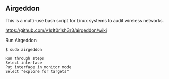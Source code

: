 ## Airgeddon
This is a multi-use bash script for Linux systems to audit wireless networks.

https://github.com/v1s1t0r1sh3r3/airgeddon/wiki

Run Airgeddon
  
    $ sudo airgeddon 
    
    Run through steps
    Select interface
    Put interface in monitor mode
    Select "explore for targets"
